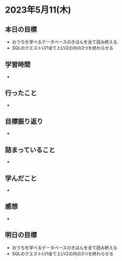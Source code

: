 # 2023年5月11(木)

## 本日の目標
- おうちを学べるデータベースのきほんを全て読み終える
- SQLのクエストLV1全てとLV2の内の3つを終わらせる

## 学習時間
- 

## 行ったこと
- 
   
## 目標振り返り
- 

## 詰まっていること
- 

## 学んだこと
- 

## 感想
- 

## 明日の目標
- おうちを学べるデータベースのきほんを全て読み終える
- SQLのクエストLV1全てとLV2の内の3つを終わらせる
